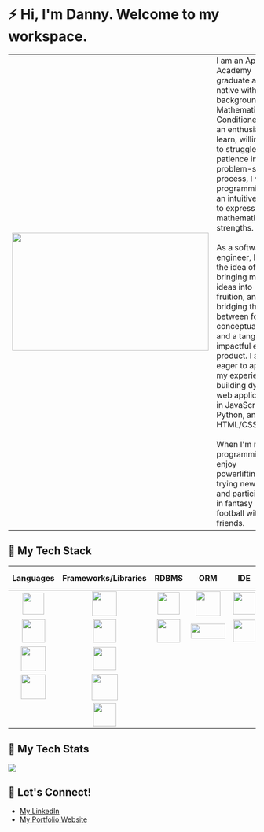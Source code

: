 # ⚡ Hi, I'm Danny. Welcome to my workspace.

<table>
  <tr>
    <td><img src="https://github.com/dhyum9/dhyum9/assets/116237655/dbe833b2-7b85-4497-9ecb-b98c929af529" width="400" height="240"></td>
    <td>I am an App Academy graduate and CO native with a background in Mathematics. Conditioned by an enthusiasm to learn, willingness to struggle, and patience in the problem-solving process, I view programming as an intuitive way to express my mathematical strengths.<br/><br/>
      As a software engineer, I love the idea of bringing my own ideas into fruition, and bridging the gap between foreign conceptualization and a tangible, impactful end product. I am eager to apply my experience in building dynamic web applications in JavaScript, Python, and HTML/CSS.<br/><br/>
      When I'm not programming, I enjoy powerlifting, trying new teas, and participating in fantasy football with friends.</td>
  </tr>
</table>

## 🥞 My Tech Stack

| Languages  | Frameworks/Libraries | RDBMS | ORM | IDE | Hosting | Additional Tech |
| :-: | :-: | :-: | :-: | :-: | :-: | :-: |
| [<img src="https://github.com/dhyum9/dhyum9/assets/116237655/06bd6d8d-dc0a-4be9-8737-80d206aebaa5" width="44" height="44" align="center">](https://developer.mozilla.org/en-US/docs/Web/JavaScript) | [<img src="https://github.com/dhyum9/dhyum9/assets/116237655/f5615240-dbbc-404d-b374-4e2894c9a88a" width="50" height="50" align="center">](https://react.dev/) | [<img src="https://github.com/dhyum9/dhyum9/assets/116237655/7aee66b0-3249-4030-bd85-271d5b12e374" width="45" height="45" align="center">](https://www.sqlite.org/index.html) | [<img src="https://github.com/dhyum9/dhyum9/assets/116237655/488bb8a0-0333-4414-83fd-5faad246cfc8" width="50" height="50" align="center">](https://sequelize.org/) | [<img src="https://github.com/dhyum9/dhyum9/assets/116237655/ba33dd64-1ee8-4f76-a932-b01afc27fb51" width="45" height="45" align="center">](https://code.visualstudio.com/) | [<img src="https://github.com/dhyum9/dhyum9/assets/116237655/83ad102b-0cfc-470f-89af-064001a494fe" width="50" height="50" align="center">](https://render.com/) | [<img src="https://github.com/dhyum9/dhyum9/assets/116237655/b978e91a-ce78-4a77-9210-2bc12a4bb671" width="47" height="47" align="center">](https://nodejs.org/en/) |
| [<img src="https://github.com/dhyum9/dhyum9/assets/116237655/cab66406-7195-44dc-a184-1c4350642bfd" width="47" height="47" align="center">](https://www.python.org/) | [<img src="https://github.com/dhyum9/dhyum9/assets/116237655/8963fce1-dbd0-4e6f-9a81-624779dfe0c6" width="47" height="47" align="center">](https://redux.js.org/) | [<img src="https://github.com/dhyum9/dhyum9/assets/116237655/7dad3c5d-d5cb-4355-8849-0036a2086d22" width="47" height="47" align="center">](https://www.postgresql.org/) | [<img src="https://github.com/dhyum9/dhyum9/assets/116237655/43dfbee0-e793-40d1-b827-42ef3e5d5825" width="70" height="30" align="center">](https://www.sqlalchemy.org/) | [<img src="https://github.com/dhyum9/dhyum9/assets/116237655/b75e911c-e1d1-4071-a104-47784521347d" width="45" height="45" align="center">](https://github.com/atom) || [<img src="https://github.com/dhyum9/dhyum9/assets/116237655/5e3bc968-d334-4690-90e8-b870a4103fc2" width="50" height="50" align="center">](https://www.npmjs.com/) |
| [<img src="https://github.com/dhyum9/dhyum9/assets/116237655/9ed902fd-f463-46d3-bd22-caa4928ae668" width="50" height="50" align="center">](https://developer.mozilla.org/en-US/docs/Web/HTML) | [<img src="https://github.com/dhyum9/dhyum9/assets/116237655/f2f1d358-a3b0-46d9-9548-3b02c13aaa22" width="47" height="47" align="center">](https://expressjs.com/) ||||| [<img src="https://github.com/dhyum9/dhyum9/assets/116237655/efc9791d-1d1b-420c-972d-39e6175627f2" width="47" height="47" align="center">](https://git-scm.com/)|
| [<img src="https://github.com/dhyum9/dhyum9/assets/116237655/4fed7eec-f364-43cc-9890-bc0383b2e597" width="50" height="50" align="center">](https://developer.mozilla.org/en-US/docs/Web/CSS) | [<img src="https://github.com/dhyum9/dhyum9/assets/116237655/398a1dc4-61e2-4e5d-9b39-cdbed57e299a" width="53" height="53" align="center">](https://flask.palletsprojects.com/en/3.0.x/) ||||| [<img src="https://github.com/dhyum9/dhyum9/assets/116237655/36da9339-8957-4d4b-aaed-01560ab24658" width="50" height="50" align="center">](https://jwt.io/) |
|| [<img src="https://github.com/dhyum9/dhyum9/assets/116237655/8fa05310-eeea-483c-b94d-a7a7eedfc902" width="47" height="47" align="center">](https://nodemon.io/) ||||| [<img src="https://github.com/dhyum9/dhyum9/assets/116237655/1819b882-ba9f-4e76-826c-84281d728824" width="43" height="43" align="center">](https://www.postman.com/) |

<!-- 
AWS
Google Maps
Socket.io 
-->

## 👾 My Tech Stats

![](http://github-profile-summary-cards.vercel.app/api/cards/profile-details?username=dhyum9&theme=transparent)

## 🔌 Let's Connect!

- [My LinkedIn](https://www.linkedin.com/in/danny-yum/)
- [My Portfolio Website](https://dannyyum.com/)

<!--
**dhyum9/dhyum9** is a ✨ _special_ ✨ repository because its `README.md` (this file) appears on your GitHub profile.

Here are some ideas to get you started:

- 🔭 I’m currently working on ...
- 🌱 I’m currently learning ...
- 👯 I’m looking to collaborate on ...
- 🤔 I’m looking for help with ...
- 💬 Ask me about ...
- 📫 How to reach me: ...
- 😄 Pronouns: ...
- ⚡ Fun fact: ...
-->
